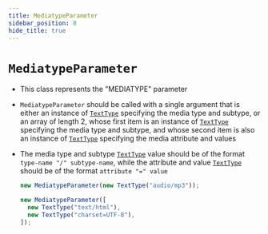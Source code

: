 ```yaml
---
title: MediatypeParameter
sidebar_position: 8
hide_title: true
---
```


# `MediatypeParameter`

- This class represents the "MEDIATYPE" parameter

- `MediatypeParameter` should be called with a single argument that is either an instance of [`TextType`](/documentation/values/texttype-and-textlisttype) specifying the media type and subtype, or an array of length 2, whose first item is an instance of [`TextType`](/documentation/values/texttype-and-textlisttype) specifying the media type and subtype, and whose second item is also an instance of [`TextType`](/documentation/values/texttype-and-textlisttype) specifying the media attribute and values

- The media type and subtype [`TextType`](/documentation/values/texttype-and-textlisttype) value should be of the format `type-name "/" subtype-name`, while the attribute and value [`TextType`](/documentation/values/texttype-and-textlisttype) should be of the format `attribute "=" value`

  ```js
  new MediatypeParameter(new TextType("audio/mp3"));

  new MediatypeParameter([
    new TextType("text/html"),
    new TextType("charset=UTF-8"),
  ]);
  ```
